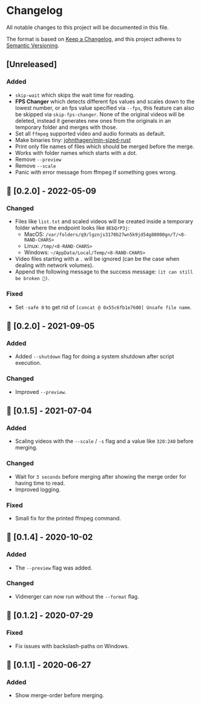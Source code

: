 # Changelog

All notable changes to this project will be documented in this file.

The format is based on [Keep a Changelog](https://keepachangelog.com/en/1.0.0/),
and this project adheres to [Semantic Versioning](https://semver.org/spec/v2.0.0.html).

## [Unreleased]

### Added

- `skip-wait` which skips the wait time for reading.
- **FPS Changer** which detects different fps values and scales down to the lowest number, or an fps value specified via `--fps`, this feature can also be skipped via `skip-fps-changer`. None of the original videos will be deleted, instead it generates new ones from the originals in an temporary folder and merges with those.
- Set all `ffmpeg` supported video and audio formats as default.
- Make binaries tiny: [johnthagen/min-sized-rust](https://github.com/johnthagen/min-sized-rust)
- Print only file names of files which should be merged before the merge.
- Works with folder names which starts with a dot.
- Remove `--preview`
- Remove `--scale`
- Panic with error message from ffmpeg if something goes wrong.

## 🎉 [0.2.0] - 2022-05-09

### Changed

- Files like `list.txt` and scaled videos will be created inside a temporary folder where the endpoint looks like `8EbQrP3j`:
  - MacOS: `/var/folders/q9/lgznjs3170b27wn5k9jd54g80000gn/T/<8-RAND-CHARS>`
  - Linux: `/tmp/<8-RAND-CHARS>`
  - Windows: `~/AppData/Local/Temp/<8-RAND-CHARS>`
- Video files starting with a `.` will be ignored (can be the case when dealing with network volumes).
- Append the following message to the success message: `(it can still be broken 🙈)`.

### Fixed

- Set `-safe 0` to get rid of `[concat @ 0x55c6fb1e7600] Unsafe file name`.

## 🎉 [0.2.0] - 2021-09-05

### Added

- Added `--shutdown` flag for doing a system shutdown after script execution.

### Changed

- Improved `--preview`.

## 🎉 [0.1.5] - 2021-07-04

### Added

- Scaling videos with the `--scale` / `-s` flag and a value like `320:240` before merging.

### Changed

- Wait for `3 seconds` before merging after showing the merge order for having time to read.
- Improved logging.

### Fixed

- Small fix for the printed ffmpeg command.

## 🎉 [0.1.4] - 2020-10-02

### Added

- The `--preview` flag was added.

### Changed

- Vidmerger can now run without the `--format` flag.

## 🎉 [0.1.2] - 2020-07-29

### Fixed

- Fix issues with backslash-paths on Windows.

## 🎉 [0.1.1] - 2020-06-27

### Added

- Show merge-order before merging.
